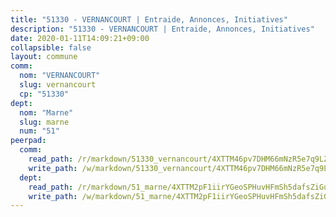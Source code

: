 ```yaml
---
title: "51330 - VERNANCOURT | Entraide, Annonces, Initiatives"
description: "51330 - VERNANCOURT | Entraide, Annonces, Initiatives"
date: 2020-01-11T14:09:21+09:00
collapsible: false
layout: commune
comm:
  nom: "VERNANCOURT"
  slug: vernancourt
  cp: "51330"
dept:
  nom: "Marne"
  slug: marne
  num: "51"
peerpad:
  comm:
    read_path: /r/markdown/51330_vernancourt/4XTTM46pv7DHM66mNzR5e7q9LZR9Vdq7XH88hjdw9hJoaeTwQ
    write_path: /w/markdown/51330_vernancourt/4XTTM46pv7DHM66mNzR5e7q9LZR9Vdq7XH88hjdw9hJoaeTwQ-K3TgUkZ81m8J1rGZP1v3LxCkvStKDtCGCBPbzZYcKgnUq3PDn8Maj8h2sKZgAQMDBNCRGKjKEcLNt2m1JnumjWdWzqWRwez6upZz2vFLyYtvXxSBLuL3BToQQZ5jpXppkTRLs6U2
  dept:
    read_path: /r/markdown/51_marne/4XTTM2pF1iirYGeoSPHuvHFmSh5dafsZiGuDVqApNYr9W2doe
    write_path: /w/markdown/51_marne/4XTTM2pF1iirYGeoSPHuvHFmSh5dafsZiGuDVqApNYr9W2doe-K3TgV7EpXmd75L5pz6aUTALihWsFeiubyposyfPgz6DbQby3ZQF3gNXaGqeRVGevfRz46yND7Y8QkCv5VozWFj5shZbEokjWNQrdmmsAHCxzuLQj5kuinh4kCdsefHKLdp7xhUwa
---
```


